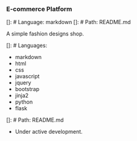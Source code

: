 ### E-commerce Platform

[]: # Language: markdown
[]: # Path: README.md

A simple  fashion designs shop.

[]: # Languages: 

- markdown
- html
- css
- javascript
- jquery
- bootstrap
- jinja2
- python
- flask

[]: # Path: README.md

- Under active development.